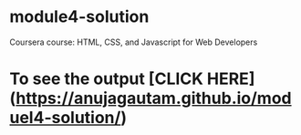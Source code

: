 # module4-solution

Coursera course: HTML, CSS, and Javascript for Web Developers

# To see the output [CLICK HERE] (https://anujagautam.github.io/moduel4-solution/)
